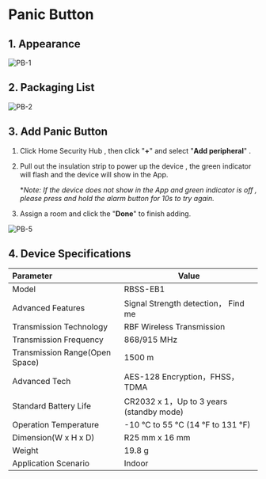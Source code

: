 # Panic Button

## 1. Appearance

![PB-1](https://dusunprj.oss-us-west-1.aliyuncs.com/PB-1.png)

## 2. Packaging List

![PB-2](https://dusunprj.oss-us-west-1.aliyuncs.com/PB-2.png)

## 3. Add Panic Button

1. Click Home Security Hub , then click "**+**"  and select "**Add peripheral**" .

2. Pull out the insulation strip to power up the device , the green indicator will flash and the device will show in the App.

   **Note: If the device does not show in the App and green indicator is off , please press and hold the alarm button for 10s to try again.*

3. Assign a room  and click the "**Done**" to finish adding.

![PB-5](https://dusunprj.oss-us-west-1.aliyuncs.com/PB-5.png)

## 4. Device Specifications

| Parameter                      | Value                                    |
| :----------------------------- | ---------------------------------------- |
| Model                          | RBSS-EB1                                 |
| Advanced Features              | Signal Strength detection， Find me      |
| Transmission Technology        | RBF Wireless Transmission                |
| Transmission Frequency         | 868/915 MHz                              |
| Transmission Range(Open Space) | 1500 m                                   |
| Advanced Tech                  | AES-128 Encryption，FHSS， TDMA          |
| Standard Battery Life          | CR2032 x 1，Up to 3 years (standby mode) |
| Operation Temperature          | -10 °C to 55 °C (14 °F to 131 °F)        |
| Dimension(W x H x D)           | R25 mm x 16 mm                           |
| Weight                         | 19.8 g                                   |
| Application Scenario           | Indoor                                   |

